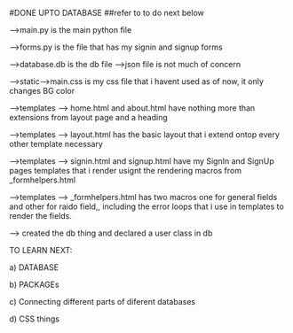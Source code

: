 #DONE UPTO DATABASE
##refer to to do next below

-->main.py is the main python file 




-->forms.py is the file that has my signin and signup forms 




-->database.db is the db file -->json file is not much of concern 




-->static-->main.css is my css file that i havent used as of now, it only changes BG color 




-->templates --> home.html and about.html have nothing more than extensions from layout page and a heading 




-->templates --> layout.html has the basic layout that i extend ontop every other template necessary 




-->templates --> signin.html and signup.html have my SignIn and SignUp pages templates that i render usignt the rendering macros from _formhelpers.html 




-->templates --> _formhelpers.html has two macros one for general fields and other for raido field,, including the error loops that i use in templates to render the fields.




--> created the db thing and declared a user class in db





TO LEARN NEXT:

 a) DATABASE 

b) PACKAGEs 

c) Connecting different parts of diferent databases 

d) CSS things
